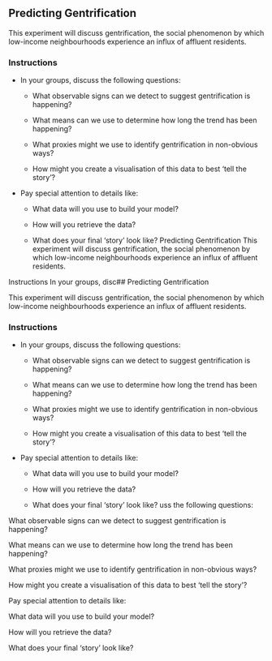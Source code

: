 ## Predicting Gentrification

This experiment will discuss gentrification, the social phenomenon by which low-income neighbourhoods experience an influx of affluent residents.

### Instructions

* In your groups, discuss the following questions:

  * What observable signs can we detect to suggest gentrification is happening?

  * What means can we use to determine how long the trend has been happening?

  * What proxies might we use to identify gentrification in non-obvious ways?

  * How might you create a visualisation of this data to best ‘tell the story’?

* Pay special attention to details like:

  * What data will you use to build your model?

  * How will you retrieve the data?

  * What does your final ‘story’ look like?
Predicting Gentrification
This experiment will discuss gentrification, the social phenomenon by which low-income neighbourhoods experience an influx of affluent residents.

Instructions
In your groups, disc## Predicting Gentrification

This experiment will discuss gentrification, the social phenomenon by which low-income neighbourhoods experience an influx of affluent residents.

### Instructions

* In your groups, discuss the following questions:

  * What observable signs can we detect to suggest gentrification is happening?

  * What means can we use to determine how long the trend has been happening?

  * What proxies might we use to identify gentrification in non-obvious ways?

  * How might you create a visualisation of this data to best ‘tell the story’?

* Pay special attention to details like:

  * What data will you use to build your model?

  * How will you retrieve the data?

  * What does your final ‘story’ look like?
uss the following questions:

What observable signs can we detect to suggest gentrification is happening?

What means can we use to determine how long the trend has been happening?

What proxies might we use to identify gentrification in non-obvious ways?

How might you create a visualisation of this data to best ‘tell the story’?

Pay special attention to details like:

What data will you use to build your model?

How will you retrieve the data?

What does your final ‘story’ look like?
